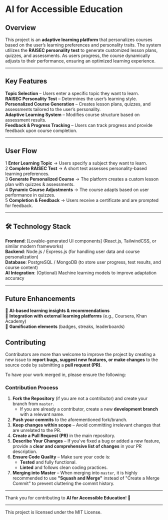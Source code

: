 #  AI for Accessible Education  

##  Overview  
This project is an **adaptive learning platform** that personalizes courses based on the user’s learning preferences and personality traits. The system utilizes the **RAISEC personality test** to generate customized lesson plans, quizzes, and assessments. As users progress, the course dynamically adjusts to their performance, ensuring an optimized learning experience.  

---

##  Key Features  
 **Topic Selection** – Users enter a specific topic they want to learn.  
 **RAISEC Personality Test** – Determines the user’s learning style.  
 **Personalized Course Generation** – Creates lesson plans, quizzes, and assessments tailored to the user’s personality.  
 **Adaptive Learning System** – Modifies course structure based on assessment results.  
 **Feedback & Progress Tracking** – Users can track progress and provide feedback upon course completion.  

---

##  User Flow  
1️ **Enter Learning Topic** → Users specify a subject they want to learn.  
2️ **Complete RAISEC Test** → A short test assesses personality-based learning preferences.  
3️ **Generate Personalized Course** → The platform creates a custom lesson plan with quizzes & assessments.  
4️ **Dynamic Course Adjustments** → The course adapts based on user performance in quizzes.  
5️ **Completion & Feedback** → Users receive a certificate and are prompted for feedback.  

---

## 🛠 Technology Stack  
**Frontend**: [Lovable-generated UI components] (React.js, TailwindCSS, or similar modern frameworks)  
**Backend**: Node.js / Express.js (for handling user data and course personalization)  
**Database**: PostgreSQL / MongoDB (to store user progress, test results, and course content)  
**AI Integration**: (Optional) Machine learning models to improve adaptation accuracy  

---

##  Future Enhancements  
🔹 **AI-based learning insights & recommendations**  
🔹 **Integration with external learning platforms** (e.g., Coursera, Khan Academy)  
🔹 **Gamification elements** (badges, streaks, leaderboards)  

##  Contributing  

Contributors are more than welcome to improve the project by creating a new issue to **report bugs, suggest new features, or make changes** to the source code by submitting a **pull request (PR)**.  

To have your work merged in, please ensure the following:  

###  Contribution Process  
1. **Fork the Repository** (if you are not a contributor) and create your branch from `master`.  
   - If you are already a contributor, create a new **development branch** with a relevant name.  
2. **Push your commits** to the aforementioned fork/branch.  
3. **Keep changes within scope** – Avoid committing irrelevant changes that are unrelated to the PR.  
4. **Create a Pull Request (PR)** in the main repository.  
5. **Describe Your Changes** – If you've fixed a bug or added a new feature, provide a **clear and comprehensive list of changes** in your PR description.  
6. **Ensure Code Quality** – Make sure your code is:  
   - **Tested** and fully functional.  
   - **Linted** and follows clean coding practices.  
7. **Merging into Master** – When merging into `master`, it is highly recommended to use **"Squash and Merge"** instead of "Create a Merge Commit" to prevent cluttering the commit history.  

---

Thank you for contributing to **AI for Accessible Education**! 🚀  

---
This project is licensed under the MIT License.



